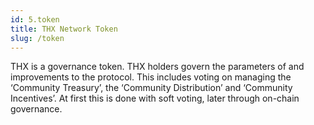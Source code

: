```yaml
---
id: 5.token
title: THX Network Token
slug: /token
---
```


THX is a governance token. THX holders govern the parameters of and improvements to the protocol. This includes voting on managing the ‘Community Treasury’, the ‘Community Distribution’ and ‘Community Incentives’. At first this is done with soft voting, later through on-chain governance.